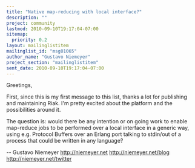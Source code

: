 ```yaml
---
title: "Native map-reducing with local interface?"
description: ""
project: community
lastmod: 2010-09-10T19:17:04-07:00
sitemap:
  priority: 0.2
layout: mailinglistitem
mailinglist_id: "msg01065"
author_name: "Gustavo Niemeyer"
project_section: "mailinglistitem"
sent_date: 2010-09-10T19:17:04-07:00
---
```



Greetings,

First, since this is my first message to this list, thanks a lot for
publishing and maintaining Riak. I'm pretty excited about the
platform and the possibilities around it.

The question is: would there be any intention or on going work to
enable map-reduce jobs to be performed over a local interface in a
generic way, using e.g. Protocol Buffers over an Erlang port talking
to stdin/out of a process that could be written in any language?

-- 
Gustavo Niemeyer
http://niemeyer.net
http://niemeyer.net/blog
http://niemeyer.net/twitter


